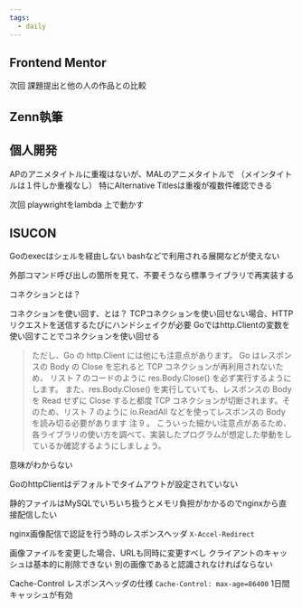 ```yaml
---
tags:
  - daily
---
```

## Frontend Mentor
次回 課題提出と他の人の作品との比較

## Zenn執筆

## 個人開発
APのアニメタイトルに重複はないが、MALのアニメタイトルで
（メインタイトルは１件しか重複なし）
特にAlternative Titlesは重複が複数件確認できる

次回 playwrightをlambda 上で動かす

## ISUCON
Goのexecはシェルを経由しない
bashなどで利用される展開などが使えない

外部コマンド呼び出しの箇所を見て、不要そうなら標準ライブラリで再実装する

コネクションとは？

コネクションを使い回す、とは？
TCPコネクションを使い回せない場合、HTTPリクエストを送信するたびにハンドシェイクが必要
Goではhttp.Clientの変数を使い回すことでコネクションを使い回せる

> ただし、Go の http.Client には他にも注意点があります。
> Go はレスポンスの Body の Close を忘れると TCP コネクションが再利用されないため、
> リスト 7 のコードのように res.Body.Close() を必ず実行するようにします。
> また、res.Body.Close() を実行していても、レスポンスの Body を Read せずに Close すると都度 TCP コネクションが切断されます。そのため、リスト 7 のように io.ReadAll などを使ってレスポンスの Body を読み切る必要があります 注 9 。
> こういった細かい注意点があるため、各ライブラリの使い方を調べて、実装したプログラムが想定した挙動をしているか確認するようにしましょう。

意味がわからない

GoのhttpClientはデフォルトでタイムアウトが設定されていない

静的ファイルはMySQLでいちいち扱うとメモリ負担がかかるのでnginxから直接配信したい

nginx画像配信で認証を行う時のレスポンスヘッダ
`X-Accel-Redirect`

画像ファイルを変更した場合、URLも同時に変更すべし
クライアントのキャッシュは基本的に削除できない
別の画像であると認識されなければならない

Cache-Control レスポンスヘッダの仕様
`Cache-Control: max-age=86400`
1日間キャッシュが有効

